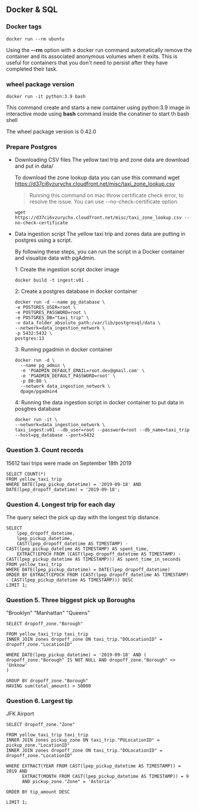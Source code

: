 ## Docker & SQL

### Docker tags
```
docker run --rm ubuntu
```

Using the **--rm** option with a docker run command automatically remove the container and its associated anonymous volumes when it exits.
This is useful for containers that you don't need to persist after they have completed their task.

### wheel package version
```
docker run -it python:3.9 bash
```

This command create and starts a new container using python:3.9 image in interactive mode using **bash** command inside the conatiner to start th bash shell


The wheel package version is 0.42.0

### Prepare Postgres
* Downloading CSV files
  The yellow taxi trip and zone data are download and put in data/

  To download the zone lookup data you can use this command
  wget https://d37ci6vzurychx.cloudfront.net/misc/taxi_zone_lookup.csv

  > Running this command on mac throw certificate check error, to resolve the issue.
  You can use --no-check-certificate  option.

  ```wget https://d37ci6vzurychx.cloudfront.net/misc/taxi_zone_lookup.csv --no-check-certificate```

* Data ingestion script
The yellow taxi trip and zones data are putting in postgres using a script.

  By following these steps, you can run the script in a Docker container and visualize data with pgAdmin.

  1: Create the ingestion script docker image
  ```
  docker build -t ingest:v01 .
  ```
  2: Create a postgres database in docker container 
  ```
  docker run -d --name pg_database \
  -e POSTGRES_USER=root \
  -e POSTGRES_PASSWORD=root \
  -e POSTGRES_DB="taxi_trip" \
  -v data_folder_absolute_path:/var/lib/postgresql/data \
  --network=data_ingestion_network \
  -p 5432:5432 \
  postgres:13
  ```
  3: Running pgadmin in docker container
  ```
  docker run -d \
    --name pg_admin \
    -e 'PGADMIN_DEFAULT_EMAIL=root.dev@gmail.com' \
    -e 'PGADMIN_DEFAULT_PASSWORD=root' \
    -p 80:80 \
    --network data_ingestion_network \
    dpage/pgadmin4
    ```
  4: Running the data ingestion script in docker container to put data in posgtres database
  ```
  docker run -it \
  --network=data_ingestion_network \
  taxi_ingest:v01 --db_user=root --password=root --db_name=taxi_trip --host=pg_database --port=5432
  ```
### Question 3. Count records
15612 taxi trips were  made on September 18th 2019

```
SELECT COUNT(*)
FROM yellow_taxi_trip
WHERE DATE(lpep_pickup_datetime) = '2019-09-18' AND DATE(lpep_dropoff_datetime) = '2019-09-18';
```
### Question 4. Longest trip for each day
The query select the pick up day with the longest trip distance.
```
SELECT
	lpep_dropoff_datetime,
	lpep_pickup_datetime,
	CAST(lpep_dropoff_datetime AS TIMESTAMP) - CAST(lpep_pickup_datetime AS TIMESTAMP) AS spent_time,
	EXTRACT(EPOCH FROM (CAST(lpep_dropoff_datetime AS TIMESTAMP) - CAST(lpep_pickup_datetime AS TIMESTAMP))) AS spent_time_in_seconds
FROM yellow_taxi_trip
WHERE DATE(lpep_pickup_datetime) = DATE(lpep_dropoff_datetime)
ORDER BY EXTRACT(EPOCH FROM (CAST(lpep_dropoff_datetime AS TIMESTAMP) - CAST(lpep_pickup_datetime AS TIMESTAMP))) DESC
LIMIT 1;
```

### Question 5. Three biggest pick up Boroughs

"Brooklyn" "Manhattan" "Queens"

```
SELECT dropoff_zone."Borough"

FROM yellow_taxi_trip taxi_trip
INNER JOIN zones dropoff_zone ON taxi_trip."DOLocationID" = dropoff_zone."LocationID"

WHERE DATE(lpep_pickup_datetime) = '2019-09-18' AND (
dropoff_zone."Borough" IS NOT NULL AND dropoff_zone."Borough" <> 'Unknow'
)

GROUP BY dropoff_zone."Borough" 
HAVING sum(total_amount) > 50000
```

### Question 6. Largest tip
JFK Airport

``` 
SELECT dropoff_zone."Zone"

FROM yellow_taxi_trip taxi_trip
INNER JOIN zones pickup_zone ON taxi_trip."PULocationID" = pickup_zone."LocationID"
INNER JOIN zones dropoff_zone ON taxi_trip."DOLocationID" = dropoff_zone."LocationID"

WHERE EXTRACT(YEAR FROM CAST(lpep_pickup_datetime AS TIMESTAMP)) = 2019 AND
      EXTRACT(MONTH FROM CAST(lpep_pickup_datetime AS TIMESTAMP)) = 9
	  AND pickup_zone."Zone" = 'Astoria'
	  
ORDER BY tip_amount DESC

LIMIT 1;
```
